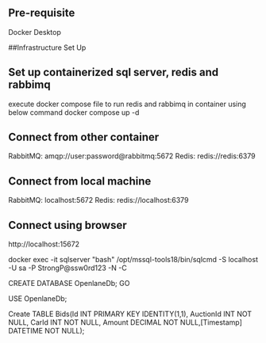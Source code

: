 ## Pre-requisite 
Docker Desktop

##Infrastructure Set Up

## Set up containerized sql server, redis and rabbimq
execute docker compose file to run redis and rabbimq in container using below command
docker compose up -d

## Connect from other container
RabbitMQ: amqp://user:password@rabbitmq:5672
Redis: redis://redis:6379

## Connect from local machine
RabbitMQ: localhost:5672
Redis: redis://localhost:6379

##  Connect using browser
http://localhost:15672

docker exec -it sqlserver "bash"
/opt/mssql-tools18/bin/sqlcmd -S localhost -U sa -P StrongP@ssw0rd123 -N -C

CREATE DATABASE OpenlaneDb;
GO

USE OpenlaneDb;

Create TABLE Bids(Id INT PRIMARY KEY IDENTITY(1,1), AuctionId INT NOT NULL, CarId INT NOT NULL, Amount DECIMAL NOT NULL,[Timestamp] DATETIME NOT NULL);

